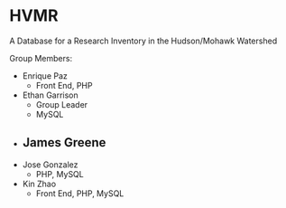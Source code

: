 # HVMR
A Database for a Research Inventory in the Hudson/Mohawk Watershed

Group Members: 

- Enrique Paz 
  - Front End, PHP
- Ethan Garrison
  - Group Leader
  - MySQL
- James Greene 
  - 
- Jose Gonzalez 
  - PHP, MySQL
- Kin Zhao 
  - Front End, PHP, MySQL 
